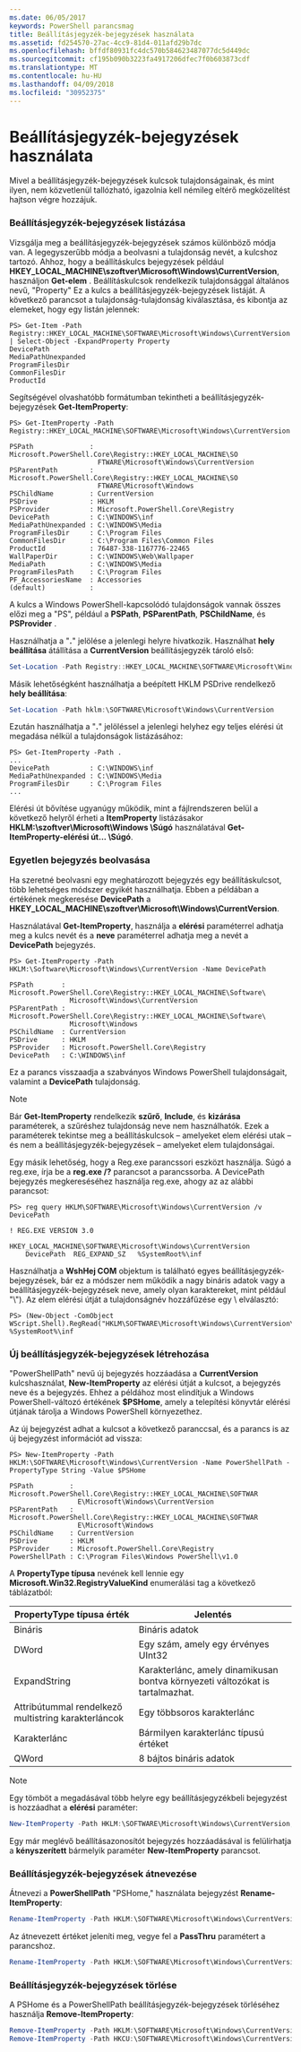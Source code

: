 ```yaml
---
ms.date: 06/05/2017
keywords: PowerShell parancsmag
title: Beállításjegyzék-bejegyzések használata
ms.assetid: fd254570-27ac-4cc9-81d4-011afd29b7dc
ms.openlocfilehash: bffdf80931fc4dc570b584623487077dc5d449dc
ms.sourcegitcommit: cf195b090b3223fa4917206dfec7f0b603873cdf
ms.translationtype: MT
ms.contentlocale: hu-HU
ms.lasthandoff: 04/09/2018
ms.locfileid: "30952375"
---
```

# <a name="working-with-registry-entries"></a>Beállításjegyzék-bejegyzések használata

Mivel a beállításjegyzék-bejegyzések kulcsok tulajdonságainak, és mint ilyen, nem közvetlenül tallózható, igazolnia kell némileg eltérő megközelítést hajtson végre hozzájuk.

### <a name="listing-registry-entries"></a>Beállításjegyzék-bejegyzések listázása

Vizsgálja meg a beállításjegyzék-bejegyzések számos különböző módja van. A legegyszerűbb módja a beolvasni a tulajdonság nevét, a kulcshoz tartozó. Ahhoz, hogy a beállításkulcs bejegyzések például **HKEY_LOCAL_MACHINE\\szoftver\\Microsoft\\Windows\\CurrentVersion**, használjon **Get-elem** . Beállításkulcsok rendelkezik tulajdonsággal általános nevű, "Property" Ez a kulcs a beállításjegyzék-bejegyzések listáját. A következő parancsot a tulajdonság-tulajdonság kiválasztása, és kibontja az elemeket, hogy egy listán jelennek:

```
PS> Get-Item -Path Registry::HKEY_LOCAL_MACHINE\SOFTWARE\Microsoft\Windows\CurrentVersion | Select-Object -ExpandProperty Property
DevicePath
MediaPathUnexpanded
ProgramFilesDir
CommonFilesDir
ProductId
```

Segítségével olvashatóbb formátumban tekintheti a beállításjegyzék-bejegyzések **Get-ItemProperty**:

```
PS> Get-ItemProperty -Path Registry::HKEY_LOCAL_MACHINE\SOFTWARE\Microsoft\Windows\CurrentVersion

PSPath              : Microsoft.PowerShell.Core\Registry::HKEY_LOCAL_MACHINE\SO
                      FTWARE\Microsoft\Windows\CurrentVersion
PSParentPath        : Microsoft.PowerShell.Core\Registry::HKEY_LOCAL_MACHINE\SO
                      FTWARE\Microsoft\Windows
PSChildName         : CurrentVersion
PSDrive             : HKLM
PSProvider          : Microsoft.PowerShell.Core\Registry
DevicePath          : C:\WINDOWS\inf
MediaPathUnexpanded : C:\WINDOWS\Media
ProgramFilesDir     : C:\Program Files
CommonFilesDir      : C:\Program Files\Common Files
ProductId           : 76487-338-1167776-22465
WallPaperDir        : C:\WINDOWS\Web\Wallpaper
MediaPath           : C:\WINDOWS\Media
ProgramFilesPath    : C:\Program Files
PF_AccessoriesName  : Accessories
(default)           :
```

A kulcs a Windows PowerShell-kapcsolódó tulajdonságok vannak összes előzi meg a "PS", például a **PSPath**, **PSParentPath**, **PSChildName**, és **PSProvider** .

Használhatja a "**.**" jelölése a jelenlegi helyre hivatkozik. Használhat **hely beállítása** átállítása a **CurrentVersion** beállításjegyzék tároló első:

```powershell
Set-Location -Path Registry::HKEY_LOCAL_MACHINE\SOFTWARE\Microsoft\Windows\CurrentVersion
```

Másik lehetőségként használhatja a beépített HKLM PSDrive rendelkező **hely beállítása**:

```powershell
Set-Location -Path hklm:\SOFTWARE\Microsoft\Windows\CurrentVersion
```

Ezután használhatja a "**.**" jelöléssel a jelenlegi helyhez egy teljes elérési út megadása nélkül a tulajdonságok listázásához:

```
PS> Get-ItemProperty -Path .
...
DevicePath          : C:\WINDOWS\inf
MediaPathUnexpanded : C:\WINDOWS\Media
ProgramFilesDir     : C:\Program Files
...
```

Elérési út bővítése ugyanúgy működik, mint a fájlrendszeren belül a következő helyről érheti a **ItemProperty** listázásakor **HKLM:\\szoftver\\Microsoft\\Windows \\Súgó** használatával **Get-ItemProperty-elérési út... \\Súgó**.

### <a name="getting-a-single-registry-entry"></a>Egyetlen bejegyzés beolvasása

Ha szeretné beolvasni egy meghatározott bejegyzés egy beállításkulcsot, több lehetséges módszer egyikét használhatja. Ebben a példában a értékének megkeresése **DevicePath** a **HKEY_LOCAL_MACHINE\\szoftver\\Microsoft\\Windows\\CurrentVersion**.

Használatával **Get-ItemProperty**, használja a **elérési** paraméterrel adhatja meg a kulcs nevét és a **neve** paraméterrel adhatja meg a nevét a **DevicePath** bejegyzés.

```
PS> Get-ItemProperty -Path HKLM:\Software\Microsoft\Windows\CurrentVersion -Name DevicePath

PSPath       : Microsoft.PowerShell.Core\Registry::HKEY_LOCAL_MACHINE\Software\
               Microsoft\Windows\CurrentVersion
PSParentPath : Microsoft.PowerShell.Core\Registry::HKEY_LOCAL_MACHINE\Software\
               Microsoft\Windows
PSChildName  : CurrentVersion
PSDrive      : HKLM
PSProvider   : Microsoft.PowerShell.Core\Registry
DevicePath   : C:\WINDOWS\inf
```

Ez a parancs visszaadja a szabványos Windows PowerShell tulajdonságait, valamint a **DevicePath** tulajdonság.

> [!NOTE]
> Bár **Get-ItemProperty** rendelkezik **szűrő**, **Include**, és **kizárása** paraméterek, a szűréshez tulajdonság neve nem használhatók. Ezek a paraméterek tekintse meg a beállításkulcsok – amelyeket elem elérési utak – és nem a beállításjegyzék-bejegyzések – amelyeket elem tulajdonságai.

Egy másik lehetőség, hogy a Reg.exe parancssori eszközt használja. Súgó a reg.exe, írja be a **reg.exe /?** parancsot a parancssorba. A DevicePath bejegyzés megkereséséhez használja reg.exe, ahogy az az alábbi parancsot:

```
PS> reg query HKLM\SOFTWARE\Microsoft\Windows\CurrentVersion /v DevicePath

! REG.EXE VERSION 3.0

HKEY_LOCAL_MACHINE\SOFTWARE\Microsoft\Windows\CurrentVersion
    DevicePath  REG_EXPAND_SZ   %SystemRoot%\inf
```

Használhatja a **WshHej COM** objektum is található egyes beállításjegyzék-bejegyzések, bár ez a módszer nem működik a nagy bináris adatok vagy a beállításjegyzék-bejegyzések neve, amely olyan karaktereket, mint például "\\"). Az elem elérési útját a tulajdonságnév hozzáfűzése egy \\ elválasztó:

```
PS> (New-Object -ComObject WScript.Shell).RegRead("HKLM\SOFTWARE\Microsoft\Windows\CurrentVersion\DevicePath")
%SystemRoot%\inf
```

### <a name="creating-new-registry-entries"></a>Új beállításjegyzék-bejegyzések létrehozása

"PowerShellPath" nevű új bejegyzés hozzáadása a **CurrentVersion** kulcshasználat, **New-ItemProperty** az elérési útját a kulcsot, a bejegyzés neve és a bejegyzés. Ehhez a példához most elindítjuk a Windows PowerShell-változó értékének **$PSHome**, amely a telepítési könyvtár elérési útjának tárolja a Windows PowerShell környezethez.

Az új bejegyzést adhat a kulcsot a következő paranccsal, és a parancs is az új bejegyzést információt ad vissza:

```
PS> New-ItemProperty -Path HKLM:\SOFTWARE\Microsoft\Windows\CurrentVersion -Name PowerShellPath -PropertyType String -Value $PSHome

PSPath         : Microsoft.PowerShell.Core\Registry::HKEY_LOCAL_MACHINE\SOFTWAR
                 E\Microsoft\Windows\CurrentVersion
PSParentPath   : Microsoft.PowerShell.Core\Registry::HKEY_LOCAL_MACHINE\SOFTWAR
                 E\Microsoft\Windows
PSChildName    : CurrentVersion
PSDrive        : HKLM
PSProvider     : Microsoft.PowerShell.Core\Registry
PowerShellPath : C:\Program Files\Windows PowerShell\v1.0
```

A **PropertyType típusa** nevének kell lennie egy **Microsoft.Win32.RegistryValueKind** enumerálási tag a következő táblázatból:

|PropertyType típusa érték|Jelentés|
|----------------------|-----------|
|Bináris|Bináris adatok|
|DWord|Egy szám, amely egy érvényes UInt32|
|ExpandString|Karakterlánc, amely dinamikusan bontva környezeti változókat is tartalmazhat.|
|Attribútummal rendelkező multistring karakterláncok|Egy többsoros karakterlánc|
|Karakterlánc|Bármilyen karakterlánc típusú értéket|
|QWord|8 bájtos bináris adatok|

> [!NOTE]
> Egy tömböt a megadásával több helyre egy beállításjegyzékbeli bejegyzést is hozzáadhat a **elérési** paraméter:

```powershell
New-ItemProperty -Path HKLM:\SOFTWARE\Microsoft\Windows\CurrentVersion, HKCU:\SOFTWARE\Microsoft\Windows\CurrentVersion -Name PowerShellPath -PropertyType String -Value $PSHome
```

Egy már meglévő beállításazonosítót bejegyzés hozzáadásával is felülírhatja a **kényszerített** bármelyik paraméter **New-ItemProperty** parancsot.

### <a name="renaming-registry-entries"></a>Beállításjegyzék-bejegyzések átnevezése

Átnevezi a **PowerShellPath** "PSHome," használata bejegyzést **Rename-ItemProperty**:

```powershell
Rename-ItemProperty -Path HKLM:\SOFTWARE\Microsoft\Windows\CurrentVersion -Name PowerShellPath -NewName PSHome
```

Az átnevezett értéket jeleníti meg, vegye fel a **PassThru** paramétert a parancshoz.

```powershell
Rename-ItemProperty -Path HKLM:\SOFTWARE\Microsoft\Windows\CurrentVersion -Name PowerShellPath -NewName PSHome -passthru
```

### <a name="deleting-registry-entries"></a>Beállításjegyzék-bejegyzések törlése

A PSHome és a PowerShellPath beállításjegyzék-bejegyzések törléséhez használja **Remove-ItemProperty**:

```powershell
Remove-ItemProperty -Path HKLM:\SOFTWARE\Microsoft\Windows\CurrentVersion -Name PSHome
Remove-ItemProperty -Path HKCU:\SOFTWARE\Microsoft\Windows\CurrentVersion -Name PowerShellPath
```